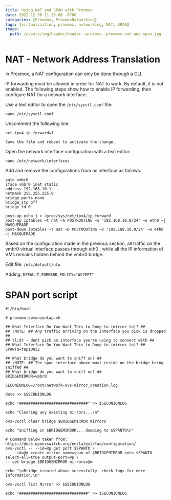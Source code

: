 ```yaml
---
title: Using NAT and SPAN with Proxmox
date: 2022-12-30 11:33:00 -0700
categories: [Proxmox, ProxmoxNetworking]
tags: [virtualization, proxmox, networking, NAT, SPAN]
image:
  path: /assets/img/header/header--proxmox--proxmox-nat-and-span.jpg
---
```



# NAT - Network Address Translation

In Proxmox, a NAT configuration can only be done through a CLI.

IP forwarding must be allowed in order for NAT to work. By default, it is not enabled. The following steps show how to enable IP forwarding, then configure NAT for a network interface:

Use a text editor to open the `/etc/sysctl.conf` file:

`nano /etc/sysctl.conf`

Uncomment the following line:

`net.ipv4.ip_forward=1`

`Save the file and reboot to activate the change.`

Open the network interface configuration with a text editor:

`nano /etc/network/interfaces`

Add and remove the configurations from an interface as follows:

```
auto vmbr0
iface vmbr0 inet static
address 192.168.10.1
netmask 255.255.255.0
bridge_ports none
bridge_stp off
bridge_fd 0

post-up echo 1 > /proc/sys/net/ipv4/ip_forward
post-up iptables –t nat –A POSTROUTING –s '192.168.10.0/24' –o eth0 –j MASQUERADE
post-down iptables –t nat –D POSTROUTING –s '192.168.10.0/24' –o eth0 –j MASQUERADE
```

Based on the configuration made in the previous section, all traffic on the vmbr0 virtual interface passes through eth0 , while all the IP information of VMs remains hidden behind the vmbr0 bridge.




Edit file: `/etc/default/ufw`


Adding: `DEFAULT_FORWARD_POLICY="ACCEPT"`





# SPAN port script

```
#!/bin/bash

# proxmox-seconiontap.sh

## What Interface Do You Want This to Dump to (mirror to)? ##
## :NOTE: ## Any traffic arriving on the interface you pick is dropped ##
## tl;dr - dont pick an interface you're using to connect with ##
## What Interface Do You Want This to Dump to (mirror to)? ##
SPANTO=tap100i2

## What bridge do you want to sniff on? ##
## :NOTE: ## The span interface above must reside on the bridge being sniffed ##
## What bridge do you want to sniff on? ##
BRIDGEMIRROR=vmbr0

SECONIONLOG=/root/network-ovs-mirror_creation.log

date >> $SECONIONLOG

echo "##############################" >> $SECONIONLOG

echo "Clearing any existing mirrors...\n"

ovs-vsctl clear bridge $BRIDGEMIRROR mirrors

echo "Sniffing on $BRIDGEMIRROR... dumping to $SPANTO\n"

# Command below taken from: https://docs.openvswitch.org/en/latest/faq/configuration/
ovs-vsctl -- --id=@p get port $SPANTO \
-- --id=@m create mirror name=span-of-$BRIDGEMIRROR-onto-$SPANTO select-all=true output-port=@p \
-- set bridge $BRIDGEMIRROR mirrors=@m

echo "\nBridge created above sucessfully, check logs for more information.\n"

ovs-vsctl list Mirror >> $SECONIONLOG

echo "##############################" >> $SECONIONLOG

```

